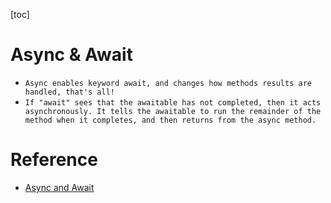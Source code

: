 [toc]
# Async & Await
- `Async enables keyword await, and changes how methods results are handled, that's all!`
- `If "await" sees that the awaitable has not completed, then it acts asynchronously. It tells the awaitable to run the remainder of the method when it completes, and then returns from the async method.`

# Reference
- [Async and Await](https://blog.stephencleary.com/2012/02/async-and-await.html)